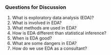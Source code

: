 ### Questions for Discussion
1. What is exploratory data analysis (EDA)?
2. What is involved in EDA?
3. What methods are used in EDA?
4. How is EDA different than statistical inference?
5. When is EDA good?
6. What are some dangers in EDA?
7. How do we use EDA as a consultant?
